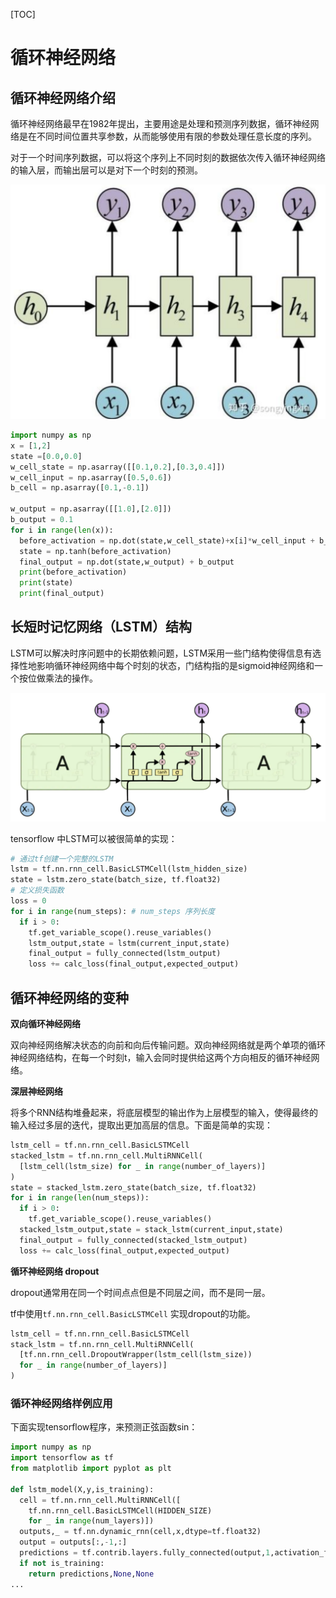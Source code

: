 [TOC]

# 循环神经网络

## 循环神经网络介绍

循环神经网络最早在1982年提出，主要用途是处理和预测序列数据，循环神经网络是在不同时间位置共享参数，从而能够使用有限的参数处理任意长度的序列。

对于一个时间序列数据，可以将这个序列上不同时刻的数据依次传入循环神经网络的输入层，而输出层可以是对下一个时刻的预测。

<img src= '../images/rnn_1.png'>

```python
import numpy as np
x = [1,2]
state =[0.0,0.0]
w_cell_state = np.asarray([[0.1,0.2],[0.3,0.4]])
w_cell_input = np.asarray([0.5,0.6])
b_cell = np.asarray([0.1,-0.1])

w_output = np.asarray([[1.0],[2.0]])
b_output = 0.1
for i in range(len(x)):
  before_activation = np.dot(state,w_cell_state)+x[i]*w_cell_input + b_cell
  state = np.tanh(before_activation)
  final_output = np.dot(state,w_output) + b_output
  print(before_activation)
  print(state)
  print(final_output)
```

## 长短时记忆网络（LSTM）结构

LSTM可以解决时序问题中的长期依赖问题，LSTM采用一些门结构使得信息有选择性地影响循环神经网络中每个时刻的状态，门结构指的是sigmoid神经网络和一个按位做乘法的操作。

<img src = "../images/rnn_2.png">

tensorflow 中LSTM可以被很简单的实现：

```python
# 通过tf创建一个完整的LSTM
lstm = tf.nn.rnn_cell.BasicLSTMCell(lstm_hidden_size)
state = lstm.zero_state(batch_size, tf.float32)
# 定义损失函数
loss = 0
for i in range(num_steps): # num_steps 序列长度
  if i > 0:
    tf.get_variable_scope().reuse_variables()
    lstm_output,state = lstm(current_input,state)
    final_output = fully_connected(lstm_output)
    loss += calc_loss(final_output,expected_output)
```

## 循环神经网络的变种

**双向循环神经网络**

双向神经网络解决状态的向前和向后传输问题。双向神经网络就是两个单项的循环神经网络结构，在每一个时刻t，输入会同时提供给这两个方向相反的循环神经网络。

**深层神经网络**

将多个RNN结构堆叠起来，将底层模型的输出作为上层模型的输入，使得最终的输入经过多层的迭代，提取出更加高层的信息。下面是简单的实现：

```python
lstm_cell = tf.nn.rnn_cell.BasicLSTMCell
stacked_lstm = tf.nn.rnn_cell.MultiRNNCell(
  [lstm_cell(lstm_size) for _ in range(number_of_layers)]
)
state = stacked_lstm.zero_state(batch_size, tf.float32)
for i in range(len(num_steps)):
  if i > 0:
    tf.get_variable_scope().reuse_variables()
  stacked_lstm_output,state = stack_lstm(current_input,state)
  final_output = fully_connected(stacked_lstm_output)
  loss += calc_loss(final_output,expected_output)
```

**循环神经网络 dropout**

dropout通常用在同一个时间点点但是不同层之间，而不是同一层。

tf中使用`tf.nn.rnn_cell.BasicLSTMCell` 实现dropout的功能。

```python
lstm_cell = tf.nn.rnn_cell.BasicLSTMCell
stack_lstm = tf.nn.rnn_cell.MultiRNNCell(
  [tf.nn.rnn_cell.DropoutWrapper(lstm_cell(lstm_size))
  for _ in range(number_of_layers)]
)
```

### 循环神经网络样例应用

下面实现tensorflow程序，来预测正弦函数sin：

```python
import numpy as np
import tensorflow as tf
from matplotlib import pyplot as plt

def lstm_model(X,y,is_training):
  cell = tf.nn.rnn_cell.MultiRNNCell([
    tf.nn.rnn_cell.BasicLSTMCell(HIDDEN_SIZE)
    for _ in range(num_layers)])
  outputs,_ = tf.nn.dynamic_rnn(cell,x,dtype=tf.float32)
  output = outputs[:,-1,:]
  predictions = tf.contrib.layers.fully_connected(output,1,activation_fn=None)
  if not is_training:
    return predictions,None,None
...
```




















